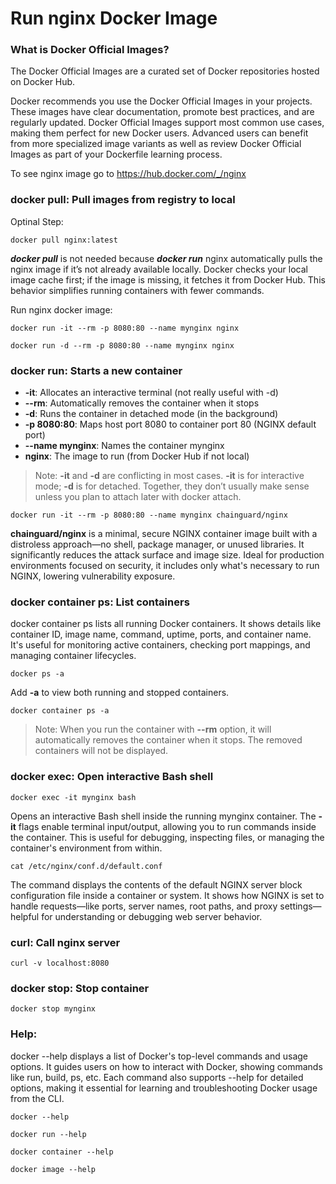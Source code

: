 # Run nginx Docker Image

### What is Docker Official Images?
The Docker Official Images are a curated set of Docker repositories hosted on Docker Hub.

Docker recommends you use the Docker Official Images in your projects. These images have clear documentation, promote best practices, and are regularly updated. Docker Official Images support most common use cases, making them perfect for new Docker users. Advanced users can benefit from more specialized image variants as well as review Docker Official Images as part of your Dockerfile learning process.

To see nginx image go to https://hub.docker.com/_/nginx

### docker pull: Pull images from registry to local
Optinal Step:
```
docker pull nginx:latest
```

***docker pull*** is not needed because ***docker run*** nginx automatically pulls the nginx image if it’s not already available locally. Docker checks your local image cache first; if the image is missing, it fetches it from Docker Hub. This behavior simplifies running containers with fewer commands.

Run nginx docker image:
```
docker run -it --rm -p 8080:80 --name mynginx nginx
```

```
docker run -d --rm -p 8080:80 --name mynginx nginx
```

### docker run: Starts a new container
- **-it**: Allocates an interactive terminal (not really useful with -d)
- **--rm**: Automatically removes the container when it stops
- **-d**: Runs the container in detached mode (in the background)
- **-p 8080:80**: Maps host port 8080 to container port 80 (NGINX default port)
- **--name mynginx**: Names the container mynginx
- **nginx**: The image to run (from Docker Hub if not local)

> Note: **-it** and **-d** are conflicting in most cases. **-it** is for interactive mode; **-d** is for detached. Together, they don’t usually make sense unless you plan to attach later with docker attach.

```
docker run -it --rm -p 8080:80 --name mynginx chainguard/nginx
```
**chainguard/nginx** is a minimal, secure NGINX container image built with a distroless approach—no shell, package manager, or unused libraries. It significantly reduces the attack surface and image size. Ideal for production environments focused on security, it includes only what's necessary to run NGINX, lowering vulnerability exposure.

### docker container ps: List containers
docker container ps lists all running Docker containers. It shows details like container ID, image name, command, uptime, ports, and container name. It's useful for monitoring active containers, checking port mappings, and managing container lifecycles.
```
docker ps -a
```
Add **-a** to view both running and stopped containers.
```
docker container ps -a
```

> Note: When you run the container with **--rm** option, it will automatically removes the container when it stops. The removed containers will not be displayed.

### docker exec: Open interactive Bash shell
```
docker exec -it mynginx bash 
```
Opens an interactive Bash shell inside the running mynginx container. The **-it** flags enable terminal input/output, allowing you to run commands inside the container. This is useful for debugging, inspecting files, or managing the container's environment from within.

```
cat /etc/nginx/conf.d/default.conf 
```
The command displays the contents of the default NGINX server block configuration file inside a container or system. It shows how NGINX is set to handle requests—like ports, server names, root paths, and proxy settings—helpful for understanding or debugging web server behavior.

### curl: Call nginx server
```
curl -v localhost:8080
```

### docker stop: Stop container
```
docker stop mynginx
```

### Help:
docker --help displays a list of Docker's top-level commands and usage options. It guides users on how to interact with Docker, showing commands like run, build, ps, etc. Each command also supports --help for detailed options, making it essential for learning and troubleshooting Docker usage from the CLI.
```
docker --help
```

```
docker run --help
```

```
docker container --help
```

```
docker image --help
```